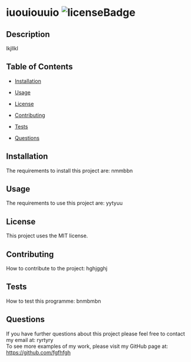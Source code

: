 # iuouiouuio  ![licenseBadge](https://img.shields.io/badge/license-MIT-blue.svg)

  ## Description
  lkjllkl

  ## Table of Contents

  * [Installation](#installation)

  * [Usage](#usage)

  * [License](#license)

  * [Contributing](#contributing)

  * [Tests](#tests)

  * [Questions](#questions)

  ## Installation

  The requirements to install this project are: nmmbbn

  ## Usage

  The requirements to use this project are: yytyuu

  ## License
    
This project uses the MIT license.

  ## Contributing

  How to contribute to the project: hghjgghj

  ## Tests

  How to test this programme: bnmbmbn

  ## Questions

  If you have further questions about this project please feel free to contact my email at: ryrtyry <br>
  To see more examples of my work, please visit my GitHub page at: https://github.com/fgfhfgh 
